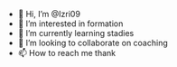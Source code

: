 - 👋 Hi, I’m @Izri09
- 👀 I’m interested in formation 
- 🌱 I’m currently learning stadies 
- 💞️ I’m looking to collaborate on coaching 
- 📫 How to reach me thank 

<!---
Izri09/Izri09 is a ✨ special ✨ repository because its `README.md` (this file) appears on your GitHub profile.
You can click the Preview link to take a look at your changes.
--->
